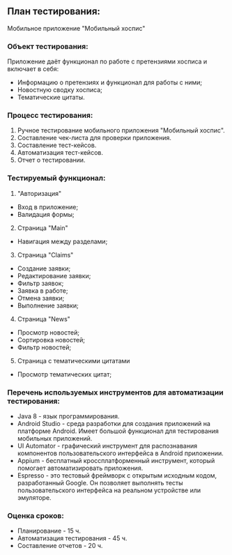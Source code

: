 ## **План тестирования:**
Мобильное приложение "Мобильный хоспис"

### **Объект тестирования:** 
Приложение даёт функционал по работе с претензиями хосписа и включает в себя:

- Информацию о претензиях и функционал для работы с ними;
- Новостную сводку хосписа;
- Тематические цитаты.

### **Процесс тестирования:**

1. Ручное тестирование мобильного приложения "Мобильный хоспис".
2. Составление чек-листа для проверки приложения. 
3. Составление тест-кейсов.
4. Автоматизация тест-кейсов.
5. Отчет о тестировании.

### **Тестируемый функционал:**

1. "Авторизация"
- Вход в приложение;
- Валидация формы;

2. Страница "Main"
-  Навигация между разделами;

3. Страница "Claims"
- Создание заявки;
- Редактирование заявки;
- Фильтр заявок;
- Заявка в работе;
- Отмена заявки;
- Выполнение заявки;

4. Страница "News"
- Просмотр новостей;
- Сортировка новостей;
- Фильтр новостей;

5. Страница с тематическими цитатами
- Просмотр тематических цитат;


### **Перечень используемых инструментов для автоматизации тестирования:**

- Java 8 - язык программирования.
- Android Studio - среда разработки для создания приложений на платформе Android. Имеет большой функционал для тестирования мобильных приложений.
- UI Automator - графический инструмент для распознавания компонентов пользовательского интерфейса в Android приложении.
- Appium - бесплатный кроссплатформенный инструмент, который помогает автоматизировать приложения.
- Espresso - это тестовый фреймворк с открытым исходным кодом, разработанный Google. Он позволяет выполнять тесты пользовательского интерфейса на реальном устройстве или эмуляторе.


### **Оценка сроков:**

- Планирование - 15 ч.
- Автоматизация тестирования - 45 ч.
- Составление отчетов - 20 ч.